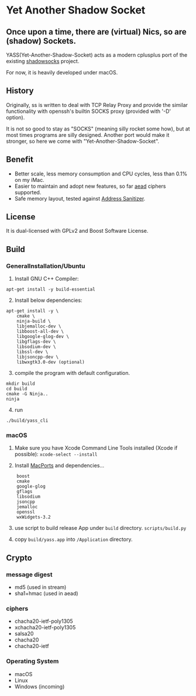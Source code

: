 # Yet Another Shadow Socket

## Once upon a time, there are (virtual) Nics, so are (shadow) Sockets.

YASS(Yet-Another-Shadow-Socket) acts as a modern cplusplus port of the existing [shadowsocks](http://github.com/shadowsocks) project.

For now, it is heavily developed under macOS.

## History
Originally, ss is written to deal with TCP Relay Proxy and provide the similar functionality with openssh's builtin SOCKS proxy (provided with '-D' option).

It is not so good to stay as "SOCKS" (meaning silly rocket some how), but at most times programs are silly designed. Another port would make it stronger, so here we come with "Yet-Another-Shadow-Socket".

## Benefit
- Better scale, less memory consumption and CPU cycles, less than 0.1% on my iMac.
- Easier to maintain and adopt new features, so far [aead][aead] ciphers supported.
- Safe memory layout, tested against [Address Sanitizer][asan].

## License
It is dual-licensed with GPLv2 and Boost Software License.

## Build
### GeneralInstallation/Ubuntu
1. Install GNU C++ Compiler:
```
apt-get install -y build-essential
```
2. Install below dependencies:
```
apt-get install -y \
    cmake \
    ninja-build \
    libjemalloc-dev \
    libboost-all-dev \
    libgoogle-glog-dev \
    libgflags-dev \
    libsodium-dev \
    libssl-dev \
    libjsoncpp-dev \
    libwxgtk3.0-dev (optional)
```
3. compile the program with default configuration.
```
mkdir build
cd build
cmake -G Ninja..
ninja
```
4. run
```
./build/yass_cli
```

### macOS
1. Make sure you have Xcode Command Line Tools installed (Xcode if possible):
   ```xcode-select --install```

2. Install [MacPorts] and dependencies...
```
    boost
    cmake
    google-glog
    gflags
    libsodium
    jsoncpp
    jemalloc
    openssl
    wxWidgets-3.2
```
3. use script to build release App under `build` directory.
```scripts/build.py```

4. copy `build/yass.app` into `/Application` directory.

## Crypto
### message digest
- md5 (used in stream)
- sha1+hmac (used in aead)
### ciphers
- chacha20-ietf-poly1305
- xchacha20-ietf-poly1305
- salsa20
- chacha20
- chacha20-ietf

### Operating System
- macOS
- Linux
- Windows (incoming)

[MacPorts]: https://www.macports.org/install.php
[aead]: https://shadowsocks.org/en/spec/AEAD-Ciphers.html
[asan]: https://github.com/google/sanitizers/wiki/AddressSanitizer
